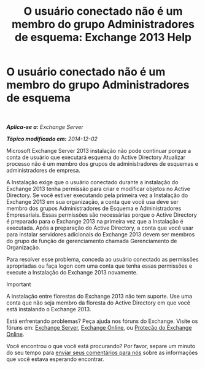 ﻿---
title: 'O usuário conectado não é um membro do grupo Administradores de esquema: Exchange 2013 Help'
TOCTitle: O usuário conectado não é um membro do grupo Administradores de esquema
ms:assetid: a4a3f293-afb9-4c00-aa07-c438238b6a98
ms:mtpsurl: https://technet.microsoft.com/pt-br/library/ms.exch.setupreadiness.schemaupdaterequired(v=EXCHG.150)
ms:contentKeyID: 50486293
ms.date: 05/22/2018
mtps_version: v=EXCHG.150
ms.translationtype: MT
---

# O usuário conectado não é um membro do grupo Administradores de esquema

 

_**Aplica-se a:** Exchange Server_

_**Tópico modificado em:** 2014-12-02_

Microsoft Exchange Server 2013 instalação não pode continuar porque a conta de usuário que executará esquema do Active Directory Atualizar processo não é um membro dos grupos de administradores de esquemas e administradores de empresa.

A Instalação exige que o usuário conectado durante a instalação do Exchange 2013 tenha permissão para criar e modificar objetos no Active Directory. Se você estiver executando pela primeira vez a Instalação do Exchange 2013 em sua organização, a conta que você usa deve ser membro dos grupos Administradores de Esquema e Administradores Empresariais. Essas permissões são necessárias porque o Active Directory é preparado para o Exchange 2013 na primeira vez que a Instalação é executada. Após a preparação do Active Directory, a conta que você usar para instalar servidores adicionais do Exchange 2013 devem ser membros do grupo de função de gerenciamento chamada Gerenciamento de Organização.

Para resolver esse problema, conceda ao usuário conectado as permissões apropriadas ou faça logon com uma conta que tenha essas permissões e execute a Instalação do Exchange 2013 novamente.


> [!IMPORTANT]
> A instalação entre florestas do Exchange 2013 não tem suporte. Use uma conta que não seja membro da floresta do Active Directory em que você está instalando o Exchange 2013.



Está enfrentando problemas? Peça ajuda nos fóruns do Exchange. Visite os fóruns em: [Exchange Server](https://go.microsoft.com/fwlink/p/?linkid=60612), [Exchange Online](https://go.microsoft.com/fwlink/p/?linkid=267542), ou [Proteção do Exchange Online](https://go.microsoft.com/fwlink/p/?linkid=285351).

Você encontrou o que você está procurando? Por favor, separe um minuto do seu tempo para [enviar seus comentários para nós](mailto:exsetuphelpfeedback@microsoft.com?subject=exchange%202013%20setup%20help%20feedback) sobre as informações que você estava esperando encontrar.

